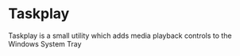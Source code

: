 # Taskplay
Taskplay is a small utility which adds media playback controls to the Windows System Tray
